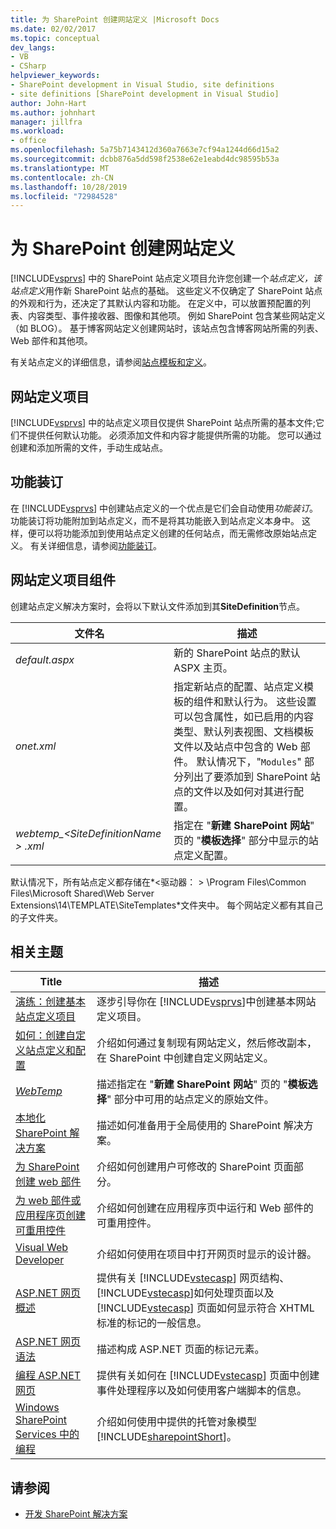 ```yaml
---
title: 为 SharePoint 创建网站定义 |Microsoft Docs
ms.date: 02/02/2017
ms.topic: conceptual
dev_langs:
- VB
- CSharp
helpviewer_keywords:
- SharePoint development in Visual Studio, site definitions
- site definitions [SharePoint development in Visual Studio]
author: John-Hart
ms.author: johnhart
manager: jillfra
ms.workload:
- office
ms.openlocfilehash: 5a75b7143412d360a7663e7cf94a1244d66d15a2
ms.sourcegitcommit: dcbb876a5dd598f2538e62e1eabd4dc98595b53a
ms.translationtype: MT
ms.contentlocale: zh-CN
ms.lasthandoff: 10/28/2019
ms.locfileid: "72984528"
---
```

# <a name="create-site-definitions-for-sharepoint"></a>为 SharePoint 创建网站定义
  [!INCLUDE[vsprvs](../sharepoint/includes/vsprvs-md.md)] 中的 SharePoint 站点定义项目允许您创建一个*站点定义，该站点定义*用作新 SharePoint 站点的基础。 这些定义不仅确定了 SharePoint 站点的外观和行为，还决定了其默认内容和功能。 在定义中，可以放置预配置的列表、内容类型、事件接收器、图像和其他项。 例如 SharePoint 包含某些网站定义（如 BLOG）。 基于博客网站定义创建网站时，该站点包含博客网站所需的列表、Web 部件和其他项。

 有关站点定义的详细信息，请参阅[站点模板和定义](/previous-versions/office/developer/sharepoint-2010/ms434313(v=office.14))。

## <a name="site-definition-projects"></a>网站定义项目
 [!INCLUDE[vsprvs](../sharepoint/includes/vsprvs-md.md)] 中的站点定义项目仅提供 SharePoint 站点所需的基本文件;它们不提供任何默认功能。 必须添加文件和内容才能提供所需的功能。 您可以通过创建和添加所需的文件，手动生成站点。

## <a name="feature-stapling"></a>功能装订
 在 [!INCLUDE[vsprvs](../sharepoint/includes/vsprvs-md.md)] 中创建站点定义的一个优点是它们会自动使用*功能装订*。 功能装订将功能附加到站点定义，而不是将其功能嵌入到站点定义本身中。 这样，便可以将功能添加到使用站点定义创建的任何站点，而无需修改原始站点定义。 有关详细信息，请参阅[功能装订](/previous-versions/office/developer/sharepoint-2007/bb861862(v=office.12))。

## <a name="site-definition-project-components"></a>网站定义项目组件
 创建站点定义解决方案时，会将以下默认文件添加到其**SiteDefinition**节点。

|文件名|描述|
|---------------|-----------------|
|*default.aspx*|新的 SharePoint 站点的默认 ASPX 主页。|
|*onet.xml*|指定新站点的配置、站点定义模板的组件和默认行为。 这些设置可以包含属性，如已启用的内容类型、默认列表视图、文档模板文件以及站点中包含的 Web 部件。 默认情况下，"`Modules`" 部分列出了要添加到 SharePoint 站点的文件以及如何对其进行配置。|
|*webtemp_\<SiteDefinitionName > .xml*|指定在 "**新建 SharePoint 网站**" 页的 "**模板选择**" 部分中显示的站点定义配置。|

 默认情况下，所有站点定义都存储在*\<驱动器： > \Program Files\Common Files\Microsoft Shared\Web Server Extensions\14\TEMPLATE\SiteTemplates*文件夹中。 每个网站定义都有其自己的子文件夹。

## <a name="related-topics"></a>相关主题

|Title|描述|
|-----------|-----------------|
|[演练：创建基本站点定义项目](../sharepoint/walkthrough-create-a-basic-site-definition-project.md)|逐步引导你在 [!INCLUDE[vsprvs](../sharepoint/includes/vsprvs-md.md)]中创建基本网站定义项目。|
|[如何：创建自定义站点定义和配置](/previous-versions/office/developer/sharepoint-2010/ms454677(v=office.14))|介绍如何通过复制现有网站定义，然后修改副本，在 SharePoint 中创建自定义网站定义。|
|[*WebTemp*](/previous-versions/office/developer/sharepoint-2010/ms447717(v=office.14))|描述指定在 "**新建 SharePoint 网站**" 页的 "**模板选择**" 部分中可用的站点定义的原始文件。|
|[本地化 SharePoint 解决方案](../sharepoint/localizing-sharepoint-solutions.md)|描述如何准备用于全局使用的 SharePoint 解决方案。|
|[为 SharePoint 创建 web 部件](../sharepoint/creating-web-parts-for-sharepoint.md)|介绍如何创建用户可修改的 SharePoint 页面部分。|
|[为 web 部件或应用程序页创建可重用控件](../sharepoint/creating-reusable-controls-for-web-parts-or-application-pages.md)|介绍如何创建在应用程序页中运行和 Web 部件的可重用控件。|
|[Visual Web Developer](/previous-versions/visualstudio/visual-studio-2010/ms178093(v=vs.100))|介绍如何使用在项目中打开网页时显示的设计器。|
|[ASP.NET 网页概述](/previous-versions/aspnet/428509ah(v=vs.100))|提供有关 [!INCLUDE[vstecasp](../sharepoint/includes/vstecasp-md.md)] 网页结构、[!INCLUDE[vstecasp](../sharepoint/includes/vstecasp-md.md)]如何处理页面以及 [!INCLUDE[vstecasp](../sharepoint/includes/vstecasp-md.md)] 页面如何显示符合 XHTML 标准的标记的一般信息。|
|[ASP.NET 网页语法](/previous-versions/aspnet/k33801s3(v=vs.100))|描述构成 ASP.NET 页面的标记元素。|
|[编程 ASP.NET 网页](/previous-versions/aspnet/0yt4zca8(v=vs.100))|提供有关如何在 [!INCLUDE[vstecasp](../sharepoint/includes/vstecasp-md.md)] 页面中创建事件处理程序以及如何使用客户端脚本的信息。|
|[Windows SharePoint Services 中的编程](/previous-versions/office/developer/sharepoint-services/ms430674(v=office.12))|介绍如何使用中提供的托管对象模型 [!INCLUDE[sharepointShort](../sharepoint/includes/sharepointshort-md.md)]。|

## <a name="see-also"></a>请参阅
- [开发 SharePoint 解决方案](../sharepoint/developing-sharepoint-solutions.md)
